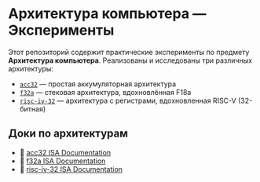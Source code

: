# Архитектура компьютера — Эксперименты

Этот репозиторий содержит практические эксперименты по предмету **Архитектура компьютера**. Реализованы и исследованы три различных архитектуры:

- [`acc32`](#acc32) — простая аккумуляторная архитектура
- [`f32a`](#f32a) — стековая архитектура, вдохновлённая F18a
- [`risc-iv-32`](#risc-v-32) — архитектура с регистрами, вдохновленная RISC-V (32-битная)

## Доки по архитектурам

- 📄 [acc32 ISA Documentation](https://github.com/ryukzak/wrench/blob/master/docs/acc32.md)
- 📄 [f32a ISA Documentation](https://github.com/ryukzak/wrench/blob/master/docs/f32a.md)
- 📄 [risc-iv-32 ISA Documentation](https://github.com/ryukzak/wrench/blob/master/docs/risc-iv.md)
